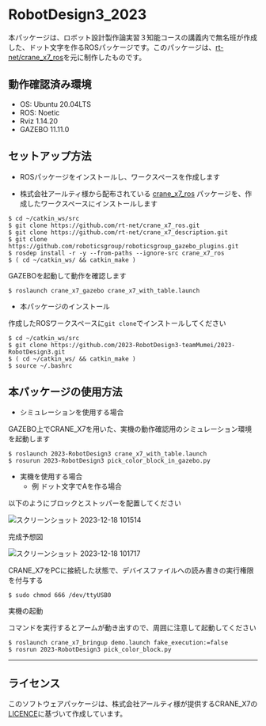 # RobotDesign3_2023

本パッケージは、ロボット設計製作論実習３知能コースの講義内で無名班が作成した、ドット文字を作るROSパッケージです。このパッケージは、[rt-net/crane_x7_ros](https://github.com/rt-net/crane_x7_ros)を元に制作したものです。

## 動作確認済み環境
  * OS: Ubuntu 20.04LTS
  * ROS: Noetic
  * Rviz 1.14.20
  * GAZEBO 11.11.0

## セットアップ方法

* ROSパッケージをインストールし、ワークスペースを作成します

* 株式会社アールティ様から配布されている [crane_x7_ros](https://github.com/rt-net/crane_x7_ros) パッケージを、作成したワークスペースにインストールします

```
$ cd ~/catkin_ws/src
$ git clone https://github.com/rt-net/crane_x7_ros.git
$ git clone https://github.com/rt-net/crane_x7_description.git
$ git clone https://github.com/roboticsgroup/roboticsgroup_gazebo_plugins.git
$ rosdep install -r -y --from-paths --ignore-src crane_x7_ros
$ ( cd ~/catkin_ws/ && catkin_make )
```

GAZEBOを起動して動作を確認します

```
$ roslaunch crane_x7_gazebo crane_x7_with_table.launch
```

* 本パッケージのインストール

作成したROSワークスペースに`git clone`でインストールしてください

```
$ cd ~/catkin_ws/src
$ git clone https://github.com/2023-RobotDesign3-teamMumei/2023-RobotDesign3.git
$ ( cd ~/catkin_ws/ && catkin_make )
$ source ~/.bashrc
```

## 本パッケージの使用方法
* シミュレーションを使用する場合

GAZEBO上でCRANE_X7を用いた、実機の動作確認用のシミュレーション環境を起動します

```
$ roslaunch 2023-RobotDesign3 crane_x7_with_table.launch
$ rosurun 2023-RobotDesign3 pick_color_block_in_gazebo.py
```

* 実機を使用する場合
  - 例 ドット文字でAを作る場合

以下のようにブロックとストッパーを配置してください

![スクリーンショット 2023-12-18 101514](https://github.com/2023-RobotDesign3-teamMumei/2023-RobotDesign3/assets/148028480/2686c0b8-b1b9-4113-ac9d-d8816bf930c7)

完成予想図

![スクリーンショット 2023-12-18 101717](https://github.com/2023-RobotDesign3-teamMumei/2023-RobotDesign3/assets/148028480/e89bc5fd-a16e-42cc-9cf0-b15494b53ed9)


CRANE_X7をPCに接続した状態で、デバイスファイルへの読み書きの実行権限を付与する

```
$ sudo chmod 666 /dev/ttyUSB0
```
実機の起動

コマンドを実行するとアームが動き出すので、周囲に注意して起動してください

```
$ roslaunch crane_x7_bringup demo.launch fake_execution:=false
$ rosrun 2023-RobotDesign3 pick_color_block.py
```

---

## ライセンス
このソフトウェアパッケージは、株式会社アールティ様が提供するCRANE_X7の[LICENCE](https://github.com/rt-net/crane_x7_ros/blob/master/LICENSE)に基づいて作成しています。
